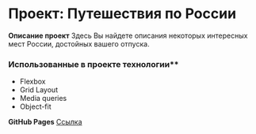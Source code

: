 # Проект: Путешествия по России

**Описание проект**
Здесь Вы найдете описания некоторых интересных мест Poccии, достойных вашего отпуска.

### Иcпользованные в проекте технологии**
* Flexbox
* Grid Layout
* Media  queries
* Object-fit

**GitHub Pages**
[Ссылка](https://chashchinavera.github.io/russian-travel/)
